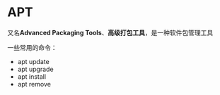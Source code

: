 # APT

又名**Advanced Packaging Tools**、**高级打包工具**，是一种软件包管理工具

一些常用的命令：

- apt update
- apt upgrade
- apt install
- apt remove
